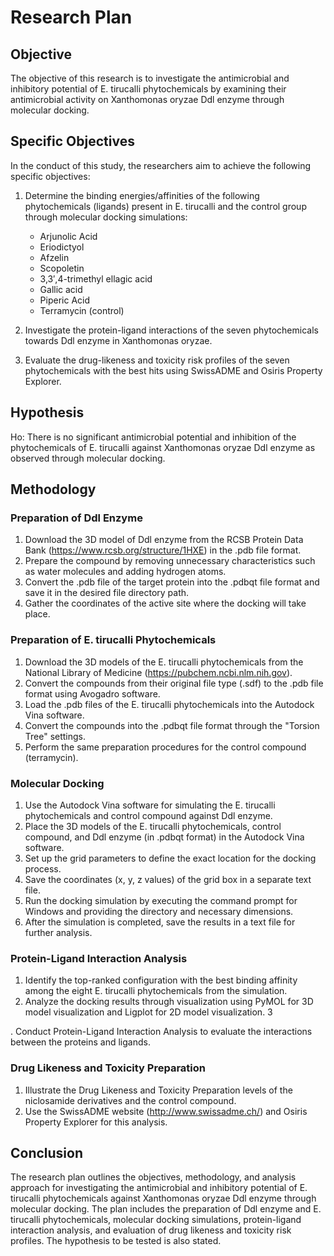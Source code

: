 # Research Plan

## Objective
The objective of this research is to investigate the antimicrobial and inhibitory potential of E. tirucalli phytochemicals by examining their antimicrobial activity on Xanthomonas oryzae Ddl enzyme through molecular docking.

## Specific Objectives
In the conduct of this study, the researchers aim to achieve the following specific objectives:

1. Determine the binding energies/affinities of the following phytochemicals (ligands) present in E. tirucalli and the control group through molecular docking simulations:
   - Arjunolic Acid
   - Eriodictyol
   - Afzelin
   - Scopoletin
   - 3,3′,4-trimethyl ellagic acid
   - Gallic acid
   - Piperic Acid
   - Terramycin (control)

2. Investigate the protein-ligand interactions of the seven phytochemicals towards Ddl enzyme in Xanthomonas oryzae.

3. Evaluate the drug-likeness and toxicity risk profiles of the seven phytochemicals with the best hits using SwissADME and Osiris Property Explorer.

## Hypothesis
Ho: There is no significant antimicrobial potential and inhibition of the phytochemicals of E. tirucalli against Xanthomonas oryzae Ddl enzyme as observed through molecular docking.

## Methodology

### Preparation of Ddl Enzyme
1. Download the 3D model of Ddl enzyme from the RCSB Protein Data Bank (https://www.rcsb.org/structure/1HXE) in the .pdb file format.
2. Prepare the compound by removing unnecessary characteristics such as water molecules and adding hydrogen atoms.
3. Convert the .pdb file of the target protein into the .pdbqt file format and save it in the desired file directory path.
4. Gather the coordinates of the active site where the docking will take place.

### Preparation of E. tirucalli Phytochemicals
1. Download the 3D models of the E. tirucalli phytochemicals from the National Library of Medicine (https://pubchem.ncbi.nlm.nih.gov).
2. Convert the compounds from their original file type (.sdf) to the .pdb file format using Avogadro software.
3. Load the .pdb files of the E. tirucalli phytochemicals into the Autodock Vina software.
4. Convert the compounds into the .pdbqt file format through the "Torsion Tree" settings.
5. Perform the same preparation procedures for the control compound (terramycin).

### Molecular Docking
1. Use the Autodock Vina software for simulating the E. tirucalli phytochemicals and control compound against Ddl enzyme.
2. Place the 3D models of the E. tirucalli phytochemicals, control compound, and Ddl enzyme (in .pdbqt format) in the Autodock Vina software.
3. Set up the grid parameters to define the exact location for the docking process.
4. Save the coordinates (x, y, z values) of the grid box in a separate text file.
5. Run the docking simulation by executing the command prompt for Windows and providing the directory and necessary dimensions.
6. After the simulation is completed, save the results in a text file for further analysis.

### Protein-Ligand Interaction Analysis
1. Identify the top-ranked configuration with the best binding affinity among the eight E. tirucalli phytochemicals from the simulation.
2. Analyze the docking results through visualization using PyMOL for 3D model visualization and Ligplot for 2D model visualization.
3

. Conduct Protein-Ligand Interaction Analysis to evaluate the interactions between the proteins and ligands.

### Drug Likeness and Toxicity Preparation
1. Illustrate the Drug Likeness and Toxicity Preparation levels of the niclosamide derivatives and the control compound.
2. Use the SwissADME website (http://www.swissadme.ch/) and Osiris Property Explorer for this analysis.

## Conclusion
The research plan outlines the objectives, methodology, and analysis approach for investigating the antimicrobial and inhibitory potential of E. tirucalli phytochemicals against Xanthomonas oryzae Ddl enzyme through molecular docking. The plan includes the preparation of Ddl enzyme and E. tirucalli phytochemicals, molecular docking simulations, protein-ligand interaction analysis, and evaluation of drug likeness and toxicity risk profiles. The hypothesis to be tested is also stated.

